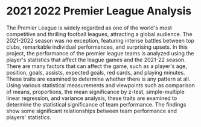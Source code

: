 # 2021 2022 Premier League Analysis


  The Premier League is widely regarded as one of the world's most competitive and thrilling football leagues, attracting a global audience. The 2021-2022 season was no exception, featuring intense battles between top clubs, remarkable individual performances, and surprising upsets. In this project, the performance of the premier league teams is analyzed using the player's statistics that affect the league games and the 2021-22 season.
  There are many factors that can affect the game, such as a player's age, position, goals, assists, expected goals, red cards, and playing minutes. These traits are examined to determine whether there is any pattern at all. Using various statistical measurements and viewpoints such as comparison of means, proportions, the mean significance by z-test, simple-multiple linear regression, and variance analysis, these traits are examined to determine the statistical significance of team performance. The findings show some significant relationships between team performance and players' statistics.
